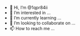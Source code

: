- 👋 Hi, I’m @1qpr84ii
- 👀 I’m interested in ...
- 🌱 I’m currently learning ...
- 💞️ I’m looking to collaborate on ...
- 📫 How to reach me ...

<!---
1qpr84ii/1qpr84ii is a ✨ special ✨ repository because its `README.md` (this file) appears on your GitHub profile.
You can click the Preview link to take a look at your changes.
--->
